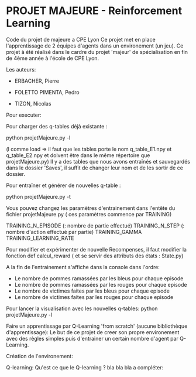 # PROJET MAJEURE - Reinforcement Learning

Code du projet de majeure a CPE Lyon
Ce projet met en place l'apprentissage de 2 équipes d'agents dans un environement (un jeu).
Ce projet à été réalisé dans le cardre du projet 'majeur' de spécialisation en fin de 4ème année à l'école de CPE Lyon.

Les auteurs:

* ERBACHER, Pierre
 
* FOLETTO PIMENTA, Pedro
 
* TIZON, Nicolas


Pour executer:

Pour charger des q-tables déjà existante :

python projetMajeure.py -l  

(l comme load => il faut que les tables porte le nom q_table_E1.npy et  q_table_E2.npy  et doivent être dans le même répertoire que projetMajeure.py)
 Il y a des tables que nous avons entraînés et sauvegardés dans le dossier 'Saves', il suffit de changer leur nom et de les sortir de ce dossier.


Pour entraîner et générer de nouvelles q-table :

python projetMajeure.py -t

Vous pouvez changez les paramètres d'entrainement dans l'entête du fichier projetMajeure.py ( ces paramètres commence par TRAINING)

TRAINING_N_EPISODE (: nombre de partie effectué)
TRAINING_N_STEP (: nombre d'action effectué par partie)
TRAINING_GAMMA 
TRAINING_LEARNING_RATE 

Pour modifier et expérimenter de nouvelle Recompenses, il faut modifier la fonction def calcul_reward
( et se servir des attributs des états : State.py)


A la fin de l'entrainement s'affiche dans la console dans l'ordre:
 - Le nombre de pommes ramassées par les bleus pour chaque episode
 - Le nombre de pommes ramassées par les rouges pour chaque episode 
 - Le nombre de victimes faites par les bleus pour chaque episode 
 - Le nombre de victimes faites par les rouges pour chaque episode 

Pour lancer la visualisation avec les nouvelles q-tables: 
python projetMajeure.py -l  




Faire un apprentissage par Q-Learning 'from scratch' (aucune bibliothèque d'apprentissage):
Le but de ce projet de creer son propre environement avec des règles simples puis d'entrainer un certain nombre d'agent par Q-Learning.

Création de l'environement:

Q-learning:
Qu'est ce que le Q-learning ? 
bla bla bla a compléter:
